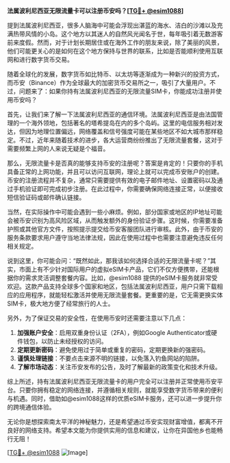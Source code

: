 **法属波利尼西亚无限流量卡可以注册币安吗？[[TG💪+ @esim1088](https://t.me/s/esim1088)]**

提到法属波利尼西亚，很多人脑海中可能会浮现出湛蓝的海水、洁白的沙滩以及充满热带风情的小岛。这个地方以其迷人的自然风光闻名于世，每年吸引着无数游客前来度假。然而，对于计划长期居住或在海外工作的朋友来说，除了美丽的风景，他们可能更关心的是如何在这个地方保持与世界的联系，比如是否能顺利使用互联网和进行数字货币交易。

随着全球化的发展，数字货币如比特币、以太坊等逐渐成为一种新兴的投资方式，而币安（Binance）作为全球最大的加密货币交易所之一，吸引了大量用户。不过，问题来了：如果你持有法属波利尼西亚的无限流量SIM卡，你能成功注册并使用币安吗？

首先，让我们来了解一下法属波利尼西亚的通信环境。法属波利尼西亚是由法国管理的一个海外领地，包括著名的塔希提岛在内的多个岛屿。这里的电信服务相对发达，但因为地理位置偏远，网络覆盖和信号强度可能在某些地区不如大城市那样稳定。不过，近年来随着技术的进步，各大运营商纷纷推出了无限流量套餐，这对于需要频繁上网的人来说无疑是个福音。

那么，无限流量卡是否真的能够支持币安的注册呢？答案是肯定的！只要你的手机具备正常的上网功能，并且可以访问互联网，理论上就可以完成币安账户的创建。币安的注册流程并不复杂，通常只需要提供有效的电子邮件地址、设置密码以及通过手机验证即可完成初步注册。在此过程中，你需要确保网络连接正常，以便接收短信验证码或邮件确认链接。

当然，在实际操作中可能会遇到一些小麻烦。例如，部分国家或地区的IP地址可能会被币安识别为高风险区域，从而触发额外的身份验证步骤。这时候，你需要准备护照或其他官方文件，按照提示提交给币安客服团队进行审核。此外，由于币安的服务条款要求用户遵守当地法律法规，因此在使用过程中也需要注意避免违反任何相关规定。

说到这里，你可能会问：“既然如此，那我该如何选择合适的无限流量卡呢？”其实，市面上有不少针对国际用户的虚拟eSIM卡产品，它们不仅方便携带，还能根据你的需求灵活调整套餐内容。比如，@esim1088 提供的eSIM卡服务就非常受欢迎。这款产品支持全球多个国家和地区，包括法属波利尼西亚，用户只需下载相应的应用程序，就能轻松激活并使用无限流量套餐。更重要的是，它无需更换实体SIM卡，极大地方便了经常旅行的人士。

另外，为了保证交易的安全性，在使用币安时还需要注意以下几点：

1. **加强账户安全**：启用双重身份认证（2FA），例如Google Authenticator或硬件钱包，以防止未经授权的访问。
2. **定期更新密码**：避免使用过于简单或重复的密码，定期更换新的强密码。
3. **谨慎处理链接**：不要点击来源不明的链接，以免落入钓鱼网站的陷阱。
4. **了解市场动态**：关注币安发布的公告，及时了解最新的政策变化和技术升级。

综上所述，持有法属波利尼西亚无限流量卡的用户完全可以注册并正常使用币安平台。只要你拥有稳定的网络连接，并遵循相关规则，就能享受数字货币带来的便利与机遇。同时，借助如@esim1088这样的优质eSIM卡服务，还可以进一步提升你的跨境通信体验。

无论你是想探索南太平洋的神秘魅力，还是希望通过币安实现财富增值，都离不开良好的网络支持。希望本文能为你提供实用的信息和建议，让你在异国他乡也能畅行无阻！

[[TG💪+ @esim1088](https://t.me/s/esim1088) ![Image](https://i.postimg.cc/4NQfJmqS/Snipaste-2025-05-13-00-14-12.png)]